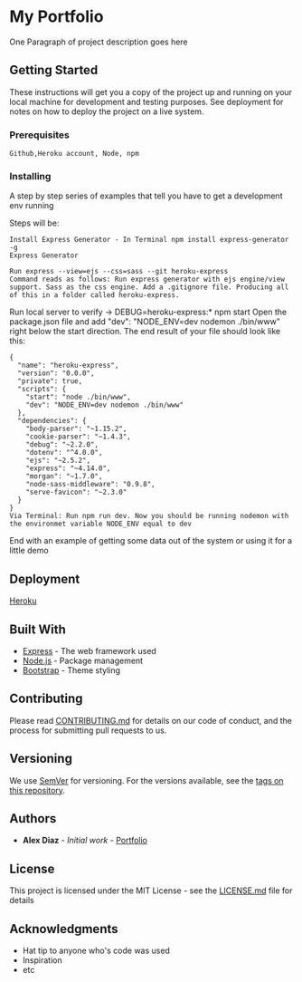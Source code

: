 # My Portfolio

One Paragraph of project description goes here

## Getting Started

These instructions will get you a copy of the project up and running on your local machine for development and testing purposes. See deployment for notes on how to deploy the project on a live system.

### Prerequisites


```
Github,Heroku account, Node, npm 
```

### Installing

A step by step series of examples that tell you have to get a development env running

Steps will be:

```
Install Express Generator - In Terminal npm install express-generator -g
Express Generator

Run express --view=ejs --css=sass --git heroku-express
Command reads as follows: Run express generator with ejs engine/view support. Sass as the css engine. Add a .gitignore file. Producing all of this in a folder called heroku-express.
```

Run local server to verify -> DEBUG=heroku-express:* npm start
Open the package.json file and add "dev": "NODE_ENV=dev nodemon ./bin/www" right below the start direction. The end result of your file should look like this:

```
{
  "name": "heroku-express",
  "version": "0.0.0",
  "private": true,
  "scripts": {
    "start": "node ./bin/www",
    "dev": "NODE_ENV=dev nodemon ./bin/www"
  },
  "dependencies": {
    "body-parser": "~1.15.2",
    "cookie-parser": "~1.4.3",
    "debug": "~2.2.0",
    "dotenv": "^4.0.0",
    "ejs": "~2.5.2",
    "express": "~4.14.0",
    "morgan": "~1.7.0",
    "node-sass-middleware": "0.9.8",
    "serve-favicon": "~2.3.0"
  }
}
Via Terminal: Run npm run dev. Now you should be running nodemon with the environmet variable NODE_ENV equal to dev
```

End with an example of getting some data out of the system or using it for a little demo


## Deployment

[Heroku](https://signup.heroku.com)

## Built With

* [Express](http://expressjs.com/) - The web framework used
* [Node.js](https://nodejs.org/en/) - Package management
* [Bootstrap](http://getbootstrap.com/) - Theme styling

## Contributing

Please read [CONTRIBUTING.md](https://gist.github.com/PurpleBooth/b24679402957c63ec426) for details on our code of conduct, and the process for submitting pull requests to us.

## Versioning

We use [SemVer](http://semver.org/) for versioning. For the versions available, see the [tags on this repository](https://github.com/your/project/tags). 

## Authors

* **Alex Diaz** - *Initial work* - [Portfolio](https://github.com/alexdiaz94/myPortfolio)


## License

This project is licensed under the MIT License - see the [LICENSE.md](LICENSE.md) file for details

## Acknowledgments

* Hat tip to anyone who's code was used
* Inspiration
* etc

